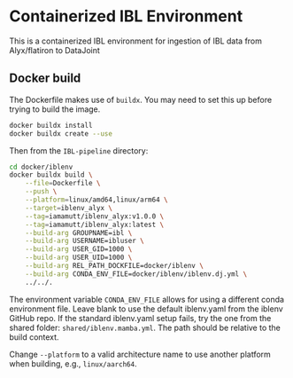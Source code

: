 # Containerized IBL Environment

This is a containerized IBL environment for ingestion of IBL data from Alyx/flatiron to  DataJoint

## Docker build

The Dockerfile makes use of `buildx`. You may need to set this up before trying to build the image.

```bash
docker buildx install
docker buildx create --use
```

Then from the `IBL-pipeline` directory: 

```bash
cd docker/iblenv
docker buildx build \
    --file=Dockerfile \
    --push \
    --platform=linux/amd64,linux/arm64 \
    --target=iblenv_alyx \
    --tag=iamamutt/iblenv_alyx:v1.0.0 \
    --tag=iamamutt/iblenv_alyx:latest \
    --build-arg GROUPNAME=ibl \
    --build-arg USERNAME=ibluser \
    --build-arg USER_GID=1000 \
    --build-arg USER_UID=1000 \
    --build-arg REL_PATH_DOCKFILE=docker/iblenv \
    --build-arg CONDA_ENV_FILE=docker/iblenv/iblenv.dj.yml \
    ../../.
```

<!--
local docker image (single platform only)

```bash
docker buildx build \
    --file=Dockerfile \
    --output=type=docker \
    --platform=linux/arm64 \
    --target=iblenv_alyx \
    --tag=iblenv_alyx:v1.0.0 \
    --tag=iblenv_alyx:latest \
    --build-arg GROUPNAME=ibl \
    --build-arg USERNAME=ibluser \
    --build-arg USER_GID=1000 \
    --build-arg USER_UID=1000 \
    --build-arg REL_PATH_DOCKFILE=docker/iblenv \
    --build-arg CONDA_ENV_FILE=docker/iblenv/iblenv.dj.yml \
    ../../.
```

Push image to Docker Hub

```bash
docker tag iblenv_alyx:v1.0.0 iamamutt/iblenv_alyx:v1.0.0
docker tag iblenv_alyx:latest iamamutt/iblenv_alyx:latest
docker push iamamutt/iblenv_alyx:latest
```
-->

The environment variable `CONDA_ENV_FILE` allows for using a different conda environment file. Leave blank to use the default iblenv.yaml from the iblenv GitHub repo. If the standard iblenv.yaml setup fails, try the one from the shared folder: `shared/iblenv.mamba.yml`. The path should be relative to the build context.

Change `--platform` to a valid architecture name to use another platform when building, e.g., `linux/aarch64`.
